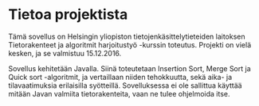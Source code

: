 # Tietoa projektista

Tämä sovellus on Helsingin yliopiston tietojenkäsittelytieteiden laitoksen Tietorakenteet ja algoritmit harjoitustyö -kurssin toteutus. Projekti on vielä kesken, ja se valmistuu 15.12.2016.

Sovellus kehitetään Javalla. Siinä toteutetaan Insertion Sort, Merge Sort ja Quick sort -algoritmit, ja vertaillaan niiden tehokkuutta, sekä aika- ja tilavaatimuksia erilaisilla syötteillä. Sovelluksessa ei ole sallittua käyttää mitään Javan valmiita tietorakenteita, vaan ne tulee ohjelmoida itse.
